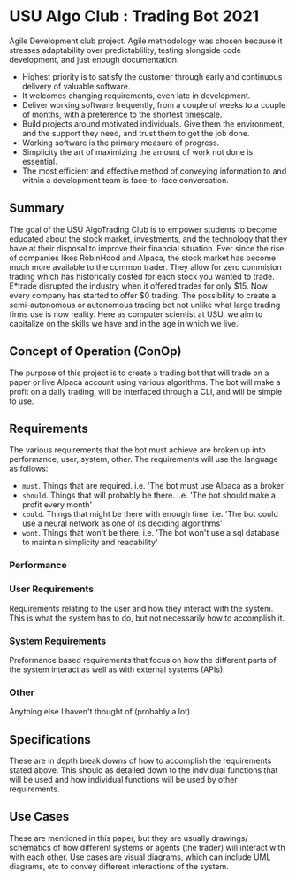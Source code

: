 # USU Algo Club : Trading Bot 2021

Agile Development club project. Agile methodology was chosen because it stresses adaptability over predictablility, testing alongside code development, and just enough documentation.
- Highest priority is to satisfy the customer through early and continuous delivery of valuable software.
- It welcomes changing requirements, even late in development.
- Deliver working software frequently, from a couple of weeks to a couple of months, with a preference to the shortest timescale.
- Build projects around motivated individuals. Give them the environment, and the support they need, and trust them to get the job done.
- Working software is the primary measure of progress.
- Simplicity the art of maximizing the amount of work not done is essential.
- The most efficient and effective method of conveying information to and within a development team is face-to-face conversation.

## Summary
The goal of the USU AlgoTrading Club is to empower students to become educated about the stock market, investments, and
the technology that they have at their disposal to improve their financial situation. Ever since the rise of companies likes RobinHood and Alpaca, 
the stock market has become much more available to the common trader. They allow for zero commision trading which has historically costed
for each stock you wanted to trade. E*trade disrupted the industry when it offered trades for only $15. Now every company
has started to offer $0 trading. The possibility to create a semi-autonomous or autonomous trading bot not unlike what large 
trading firms use is now reality. Here as computer scientist at USU, we aim to capitalize on the skills we have and in the 
age in which we live.

## Concept of Operation (ConOp)
The purpose of this project is to create a trading bot that will trade on a paper or live Alpaca account using various 
algorithms. The bot will make a profit on a daily trading, will be interfaced through a CLI, and will be simple to use.

## Requirements
The various requirements that the bot must achieve are broken up into performance, user, system, other.
The requirements will use the language as follows:
- `must`. Things that are required. i.e. 'The bot must use Alpaca as a broker'
- `should`. Things that will probably be there. i.e. 'The bot should make a profit every month'
- `could`. Things that might be there with enough time. i.e. 'The bot could use a neural network as one of its deciding algorithms'
- `wont`. Things that won't be there. i.e. 'The bot won't use a sql database to maintain simplicity and readability'


### Performance

### User Requirements
Requirements relating to the user and how they interact with the system. This is what the system has to do, but not necessarily how to accomplish it.

### System Requirements
Preformance based requirements that focus on how the different parts of the system interact as well as with external systems (APIs).

### Other
Anything else I haven't thought of (probably a lot).

## Specifications
These are in depth break downs of how to accomplish the requirements stated above. This should as detailed down to the indvidual functions that will be used and how individual functions will be used by other requirements.

## Use Cases
These are mentioned in this paper, but they are usually drawings/ schematics of how different systems or agents (the trader) will interact with with each other. Use cases are visual diagrams, which can include UML diagrams, etc to convey different interactions of the system.


